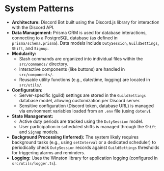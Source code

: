 # System Patterns

*   **Architecture:** Discord Bot built using the Discord.js library for interaction with the Discord API.
*   **Data Management:** Prisma ORM is used for database interactions, connecting to a PostgreSQL database (as defined in `prisma/schema.prisma`). Data models include `DutySession`, `GuildSettings`, `Shift`, and `Signup`.
*   **Modularity:**
    *   Slash commands are organized into individual files within the `src/commands/` directory.
    *   Interactive components (like buttons) are handled in `src/components/`.
    *   Reusable utility functions (e.g., date/time, logging) are located in `src/utils/`.
*   **Configuration:**
    *   Server-specific (guild) settings are stored in the `GuildSettings` database model, allowing customization per Discord server.
    *   Sensitive configuration (Discord token, database URL) is managed via environment variables loaded from an `.env` file (using `dotenv`).
*   **State Management:**
    *   Active duty periods are tracked using the `DutySession` model.
    *   User participation in scheduled shifts is managed through the `Shift` and `Signup` models.
*   **Background Processing (Inferred):** The system likely requires background tasks (e.g., using `setInterval` or a dedicated scheduler) to periodically check `DutySession` records against `GuildSettings` thresholds for triggering alarms and reminders.
*   **Logging:** Uses the Winston library for application logging (configured in `src/utils/logger.ts`).
